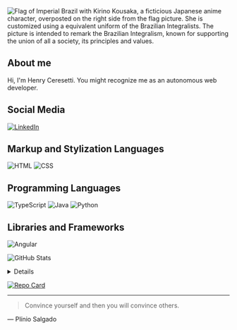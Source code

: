 <picture>
    <source media="(prefers-color-scheme: dark)" srcset="https://i.pinimg.com/736x/10/47/76/1047769c08a854b5317f53902a5bdf6a.jpg">
    <source media="(prefers-color-scheme: light)" srcset="https://i.pinimg.com/736x/10/47/76/1047769c08a854b5317f53902a5bdf6a.jpg">
    <img alt="Flag of Imperial Brazil with Kirino Kousaka, a ficticious Japanese anime character, overposted on the right side from the flag picture. She is customized using a equivalent uniform of the Brazilian Integralists. The picture is intended to remark the Brazilian Integralism, known for supporting the union of all a society, its principles and values." src="https://i.pinimg.com/736x/10/47/76/1047769c08a854b5317f53902a5bdf6a.jpg">
</picture>

## About me

Hi, I'm Henry Ceresetti. You might recognize me as an autonomous web developer.

## Social Media
[![LinkedIn](https://img.shields.io/badge/LinkedIn-000?style=for-the-badge&logo=linkedin&logoColor=0E76A8)](https://www.linkedin.com/in/hceresetti/)

## Markup and Stylization Languages
![HTML](https://img.shields.io/badge/HTML5-000?style=for-the-badge&logo=html5)
![CSS](https://img.shields.io/badge/CSS3-000?style=for-the-badge&logo=css3&logoColor=264CE4)

## Programming Languages
![TypeScript](https://img.shields.io/badge/TypeScript-000?style=for-the-badge&logo=typescript)
![Java](https://img.shields.io/badge/Java-000?style=for-the-badge&logo=java)
![Python](https://img.shields.io/badge/Python-000?style=for-the-badge&logo=python)

## Libraries and Frameworks
![Angular](https://img.shields.io/badge/Angular-000?style=for-the-badge&logo=angular&logoColor=C3002F)

![GitHub Stats](https://github-readme-stats.vercel.app/api?username=hceresetti&theme=transparent&bg_color=000&border_color=30A3DC&show_icons=true&icon_color=30A3DC&title_color=E94D5F&text_color=FFF)


<details>

![Top Langs](https://github-readme-stats-git-masterrstaa-rickstaa.vercel.app/api/top-langs/?username=hceresetti&layout=compact&bg_color=000&border_color=30A3DC&title_color=E94D5F&text_color=FFF)

</details>

[![Repo Card](https://github-readme-stats.vercel.app/api/pin/?username=hceresetti&repo=alura-tracker-ng&bg_color=000&border_color=30A3DC&show_icons=true&icon_color=30A3DC&title_color=E94D5F&text_color=FFF)](https://github.com/SEUUSERNAME/SEUREPOSITORIO)

---

> Convince yourself and then you will convince others.

— Plínio Salgado

<!-- TODO: add more details about me later -->
<!---
HenryCeresetti/HenryCeresetti is a ✨ special ✨ repository because its `README.md` (this file) appears on your GitHub profile.
You can click the Preview link to take a look at your changes.
--->